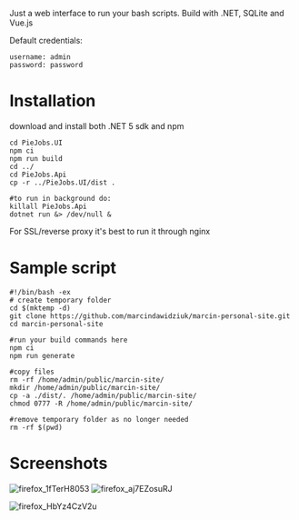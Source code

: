 Just a web interface to run your bash scripts. Build with .NET, SQLite and Vue.js

Default credentials:
``` 
username: admin
password: password
 ```


# Installation
download and install both .NET 5 sdk and npm
```
cd PieJobs.UI
npm ci
npm run build
cd ../
cd PieJobs.Api
cp -r ../PieJobs.UI/dist .

#to run in background do:
killall PieJobs.Api
dotnet run &> /dev/null &
```
For SSL/reverse proxy it's best to run it through nginx

# Sample script

```
#!/bin/bash -ex
# create temporary folder
cd $(mktemp -d)
git clone https://github.com/marcindawidziuk/marcin-personal-site.git
cd marcin-personal-site

#run your build commands here
npm ci
npm run generate

#copy files
rm -rf /home/admin/public/marcin-site/
mkdir /home/admin/public/marcin-site/
cp -a ./dist/. /home/admin/public/marcin-site/
chmod 0777 -R /home/admin/public/marcin-site/

#remove temporary folder as no longer needed
rm -rf $(pwd)
```


# Screenshots
![firefox_1fTerH8053](https://user-images.githubusercontent.com/11295543/142762021-a33a88ec-cbb7-46b9-ab8a-95f09e95171f.png)
![firefox_aj7EZosuRJ](https://user-images.githubusercontent.com/11295543/142762022-6d877f49-331e-4c93-b11f-0045702f9b5e.png)

![firefox_HbYz4CzV2u](https://user-images.githubusercontent.com/11295543/142762117-8ab0a2cc-aa0f-444b-93cd-3bb81fa0e77d.png)
